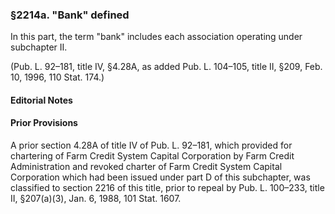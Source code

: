 ### §2214a. "Bank" defined ###

In this part, the term "bank" includes each association operating under subchapter II.

(Pub. L. 92–181, title IV, §4.28A, as added Pub. L. 104–105, title II, §209, Feb. 10, 1996, 110 Stat. 174.)

#### **Editorial Notes** ####

#### Prior Provisions ####

A prior section 4.28A of title IV of Pub. L. 92–181, which provided for chartering of Farm Credit System Capital Corporation by Farm Credit Administration and revoked charter of Farm Credit System Capital Corporation which had been issued under part D of this subchapter, was classified to section 2216 of this title, prior to repeal by Pub. L. 100–233, title II, §207(a)(3), Jan. 6, 1988, 101 Stat. 1607.